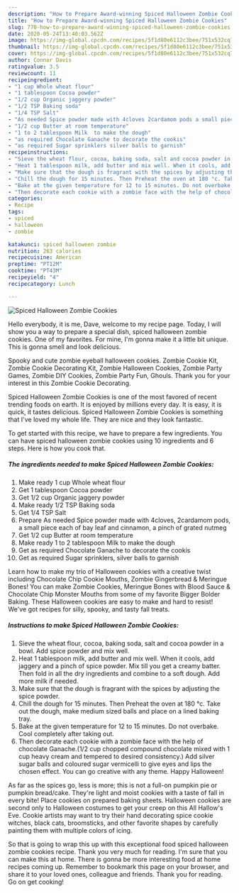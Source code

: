 ```yaml
---
description: "How to Prepare Award-winning Spiced Halloween Zombie Cookies"
title: "How to Prepare Award-winning Spiced Halloween Zombie Cookies"
slug: 770-how-to-prepare-award-winning-spiced-halloween-zombie-cookies
date: 2020-05-24T13:40:03.562Z
image: https://img-global.cpcdn.com/recipes/5f1d80e6112c3bee/751x532cq70/spiced-halloween-zombie-cookies-recipe-main-photo.jpg
thumbnail: https://img-global.cpcdn.com/recipes/5f1d80e6112c3bee/751x532cq70/spiced-halloween-zombie-cookies-recipe-main-photo.jpg
cover: https://img-global.cpcdn.com/recipes/5f1d80e6112c3bee/751x532cq70/spiced-halloween-zombie-cookies-recipe-main-photo.jpg
author: Connor Davis
ratingvalue: 3.5
reviewcount: 11
recipeingredient:
- "1 cup Whole wheat flour"
- "1 tablespoon Cocoa powder"
- "1/2 cup Organic jaggery powder"
- "1/2 TSP Baking soda"
- "1/4 TSP Salt"
- "As needed Spice powder made with 4cloves 2cardamom pods a small piece each of bay leaf and cinnamon a pinch of grated nutmeg"
- "1/2 cup Butter at room temperature"
- "1 to 2 tablespoon Milk  to make the dough"
- "as required Chocolate Ganache to decorate the cookis"
- "as required Sugar sprinklers silver balls to garnish"
recipeinstructions:
- "Sieve the wheat flour, cocoa, baking soda, salt and cocoa powder in a bowl. Add spice powder and mix well."
- "Heat 1 tablespoon milk, add butter and mix well. When it cools, add jaggery and a pinch of spice powder. Mix till you get a creamy batter. Then fold in all the dry ingredients and combine to a soft dough. Add more milk if needed."
- "Make sure that the dough is fragrant with the spices by adjusting the spice powder."
- "Chill the dough for 15 minutes. Then Preheat the oven at 180 °c. Take out the dough, make medium sized balls and place on a lined baking tray."
- "Bake at the given temperature for 12 to 15 minutes. Do not overbake. Cool completely after taking out."
- "Then decorate each cookie with a zombie face with the help of chocolate Ganache.(1/2 cup chopped compound chocolate mixed with 1 cup heavy cream and tempered to desired consistency.) Add silver sugar balls and coloured sugar vermicelli to give eyes and lips the chosen effect. You can go creative with any theme. Happy Halloween!"
categories:
- Recipe
tags:
- spiced
- halloween
- zombie

katakunci: spiced halloween zombie 
nutrition: 263 calories
recipecuisine: American
preptime: "PT12M"
cooktime: "PT43M"
recipeyield: "4"
recipecategory: Lunch

---
```



![Spiced Halloween Zombie Cookies](https://img-global.cpcdn.com/recipes/5f1d80e6112c3bee/751x532cq70/spiced-halloween-zombie-cookies-recipe-main-photo.jpg)

Hello everybody, it is me, Dave, welcome to my recipe page. Today, I will show you a way to prepare a special dish, spiced halloween zombie cookies. One of my favorites. For mine, I'm gonna make it a little bit unique. This is gonna smell and look delicious.

Spooky and cute zombie eyeball halloween cookies. Zombie Cookie Kit, Zombie Cookie Decorating Kit, Zombie Halloween Cookies, Zombie Party Games, Zombie DIY Cookies, Zombie Party Fun, Ghouls. Thank you for your interest in this Zombie Cookie Decorating.

Spiced Halloween Zombie Cookies is one of the most favored of recent trending foods on earth. It is enjoyed by millions every day. It is easy, it is quick, it tastes delicious. Spiced Halloween Zombie Cookies is something that I've loved my whole life. They are nice and they look fantastic.


To get started with this recipe, we have to prepare a few ingredients. You can have spiced halloween zombie cookies using 10 ingredients and 6 steps. Here is how you cook that.

<!--inarticleads1-->

##### The ingredients needed to make Spiced Halloween Zombie Cookies:

1. Make ready 1 cup Whole wheat flour
1. Get 1 tablespoon Cocoa powder
1. Get 1/2 cup Organic jaggery powder
1. Make ready 1/2 TSP Baking soda
1. Get 1/4 TSP Salt
1. Prepare As needed Spice powder made with 4cloves, 2cardamom pods, a small piece each of bay leaf and cinnamon, a pinch of grated nutmeg
1. Get 1/2 cup Butter at room temperature
1. Make ready 1 to 2 tablespoon Milk  to make the dough
1. Get as required Chocolate Ganache to decorate the cookis
1. Get as required Sugar sprinklers, silver balls to garnish


Learn how to make my trio of Halloween cookies with a creative twist including Chocolate Chip Cookie Mouths, Zombie Gingerbread &amp; Meringue Bones! You can make Zombie Cookies, Meringue Bones with Blood Sauce &amp; Chocolate Chip Monster Mouths from some of my favorite Bigger Bolder Baking. These Halloween cookies are easy to make and hard to resist! We&#39;ve got recipes for silly, spooky, and tasty fall treats. 

<!--inarticleads2-->

##### Instructions to make Spiced Halloween Zombie Cookies:

1. Sieve the wheat flour, cocoa, baking soda, salt and cocoa powder in a bowl. Add spice powder and mix well.
1. Heat 1 tablespoon milk, add butter and mix well. When it cools, add jaggery and a pinch of spice powder. Mix till you get a creamy batter. Then fold in all the dry ingredients and combine to a soft dough. Add more milk if needed.
1. Make sure that the dough is fragrant with the spices by adjusting the spice powder.
1. Chill the dough for 15 minutes. Then Preheat the oven at 180 °c. Take out the dough, make medium sized balls and place on a lined baking tray.
1. Bake at the given temperature for 12 to 15 minutes. Do not overbake. Cool completely after taking out.
1. Then decorate each cookie with a zombie face with the help of chocolate Ganache.(1/2 cup chopped compound chocolate mixed with 1 cup heavy cream and tempered to desired consistency.) Add silver sugar balls and coloured sugar vermicelli to give eyes and lips the chosen effect. You can go creative with any theme. Happy Halloween!


As far as the spices go, less is more; this is not a full-on pumpkin pie or pumpkin bread/cake. They&#39;re light and moist cookies with a taste of fall in every bite! Place cookies on prepared baking sheets. Halloween cookies are second only to Halloween costumes to get your creep on this All Hallow&#39;s Eve. Cookie artists may want to try their hand decorating spice cookie witches, black cats, broomsticks, and other favorite shapes by carefully painting them with multiple colors of icing. 

So that is going to wrap this up with this exceptional food spiced halloween zombie cookies recipe. Thank you very much for reading. I'm sure that you can make this at home. There is gonna be more interesting food at home recipes coming up. Remember to bookmark this page on your browser, and share it to your loved ones, colleague and friends. Thank you for reading. Go on get cooking!
